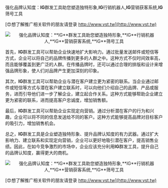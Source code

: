 强化品牌认知度：**IG**群发工具助您塑造独特形象,**IG**行销机器人,**IG**营销获客系统,**IG**筛号工具

[😍想了解推广相关软件的朋友请登录 http://www.vst.tw](http://www.vst.tw)

 <center><img src="https://vst.tw/MP4/tuiguang/png/7.png" alt="强化品牌认知度：**IG**群发工具助您塑造独特形象,**IG**行销机器人,**IG**营销获客系统,**IG**筛号工具"></center>

首先，**IG**群发工具可以帮助企业快速地扩大影响力。通过批量发送邮件或短信等方式，企业可以将自己的品牌传播到更多的人群之中。这种方式不仅时间效率高，而且能够覆盖到更广泛的人群。在传播品牌时，还可以通过合理的排版和设计来增强品牌形象，使人们对品牌产生更加深刻的印象。

其次，**IG**群发工具可以帮助企业与潜在客户建立更为紧密的联系。当企业通过邮件或短信等方式与潜在客户建立联系时，可以向他们介绍自己的品牌、产品或服务，进而引导他们进一步了解企业，建立起合作关系。这种方式能够帮助企业建立更为紧密的联系，进而提高客户忠诚度，增加销售额。

最后，**IG**群发工具可以帮助企业实现定向营销。通过分析潜在客户的行为和兴趣，企业可以将不同的信息发送给不同的客户。这种方式能够提高品牌对目标客户的吸引力，增加销售机会。

总之，**IG**群发工具是企业塑造独特形象、提升品牌认知度的有力武器。通过扩大影响力、建立联系和实现定向营销，企业可以更好地吸引潜在客户，提高销售业绩。因此，在如今竞争激烈的市场中，企业应该充分利用**IG**群发工具，提升自己的品牌认知度，赢得更大的商机。

 <center><img src="https://vst.tw/MP4/tuiguang/png/2.png" alt="强化品牌认知度：**IG**群发工具助您塑造独特形象,**IG**行销机器人,**IG**营销获客系统,**IG**筛号工具"></center>

[😍想了解推广相关软件的朋友请登录 http://www.vst.tw](http://www.vst.tw)




